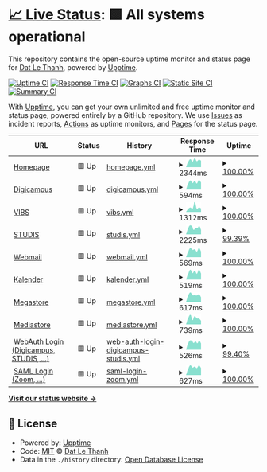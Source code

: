 # [📈 Live Status](https://up.unia.xyz): <!--live status--> **🟩 All systems operational**

This repository contains the open-source uptime monitor and status page for [Dat Le Thanh](https://up.unia.xyz), powered by [Upptime](https://github.com/upptime/upptime).

[![Uptime CI](https://github.com/dat-leth/up.unia.xyz/workflows/Uptime%20CI/badge.svg)](https://github.com/dat-leth/up.unia.xyz/actions?query=workflow%3A%22Uptime+CI%22)
[![Response Time CI](https://github.com/dat-leth/up.unia.xyz/workflows/Response%20Time%20CI/badge.svg)](https://github.com/dat-leth/up.unia.xyz/actions?query=workflow%3A%22Response+Time+CI%22)
[![Graphs CI](https://github.com/dat-leth/up.unia.xyz/workflows/Graphs%20CI/badge.svg)](https://github.com/dat-leth/up.unia.xyz/actions?query=workflow%3A%22Graphs+CI%22)
[![Static Site CI](https://github.com/dat-leth/up.unia.xyz/workflows/Static%20Site%20CI/badge.svg)](https://github.com/dat-leth/up.unia.xyz/actions?query=workflow%3A%22Static+Site+CI%22)
[![Summary CI](https://github.com/dat-leth/up.unia.xyz/workflows/Summary%20CI/badge.svg)](https://github.com/dat-leth/up.unia.xyz/actions?query=workflow%3A%22Summary+CI%22)

With [Upptime](https://upptime.js.org), you can get your own unlimited and free uptime monitor and status page, powered entirely by a GitHub repository. We use [Issues](https://github.com/dat-leth/up.unia.xyz/issues) as incident reports, [Actions](https://github.com/dat-leth/up.unia.xyz/actions) as uptime monitors, and [Pages](https://up.unia.xyz) for the status page.

<!--start: status pages-->
<!-- This summary is generated by Upptime (https://github.com/upptime/upptime) -->
<!-- Do not edit this manually, your changes will be overwritten -->
<!-- prettier-ignore -->
| URL | Status | History | Response Time | Uptime |
| --- | ------ | ------- | ------------- | ------ |
| <img alt="" src="https://favicons.githubusercontent.com/www.uni-augsburg.de" height="13"> [Homepage](https://www.uni-augsburg.de) | 🟩 Up | [homepage.yml](https://github.com/dat-leth/up.unia.xyz/commits/HEAD/history/homepage.yml) | <details><summary><img alt="Response time graph" src="./graphs/homepage/response-time-week.png" height="20"> 2344ms</summary><br><a href="https://up.unia.xyz/history/homepage"><img alt="Response time 2657" src="https://img.shields.io/endpoint?url=https%3A%2F%2Fraw.githubusercontent.com%2Fdat-leth%2Fup.unia.xyz%2FHEAD%2Fapi%2Fhomepage%2Fresponse-time.json"></a><br><a href="https://up.unia.xyz/history/homepage"><img alt="24-hour response time 2246" src="https://img.shields.io/endpoint?url=https%3A%2F%2Fraw.githubusercontent.com%2Fdat-leth%2Fup.unia.xyz%2FHEAD%2Fapi%2Fhomepage%2Fresponse-time-day.json"></a><br><a href="https://up.unia.xyz/history/homepage"><img alt="7-day response time 2344" src="https://img.shields.io/endpoint?url=https%3A%2F%2Fraw.githubusercontent.com%2Fdat-leth%2Fup.unia.xyz%2FHEAD%2Fapi%2Fhomepage%2Fresponse-time-week.json"></a><br><a href="https://up.unia.xyz/history/homepage"><img alt="30-day response time 2315" src="https://img.shields.io/endpoint?url=https%3A%2F%2Fraw.githubusercontent.com%2Fdat-leth%2Fup.unia.xyz%2FHEAD%2Fapi%2Fhomepage%2Fresponse-time-month.json"></a><br><a href="https://up.unia.xyz/history/homepage"><img alt="1-year response time 2657" src="https://img.shields.io/endpoint?url=https%3A%2F%2Fraw.githubusercontent.com%2Fdat-leth%2Fup.unia.xyz%2FHEAD%2Fapi%2Fhomepage%2Fresponse-time-year.json"></a></details> | <details><summary><a href="https://up.unia.xyz/history/homepage">100.00%</a></summary><a href="https://up.unia.xyz/history/homepage"><img alt="All-time uptime 99.89%" src="https://img.shields.io/endpoint?url=https%3A%2F%2Fraw.githubusercontent.com%2Fdat-leth%2Fup.unia.xyz%2FHEAD%2Fapi%2Fhomepage%2Fuptime.json"></a><br><a href="https://up.unia.xyz/history/homepage"><img alt="24-hour uptime 100.00%" src="https://img.shields.io/endpoint?url=https%3A%2F%2Fraw.githubusercontent.com%2Fdat-leth%2Fup.unia.xyz%2FHEAD%2Fapi%2Fhomepage%2Fuptime-day.json"></a><br><a href="https://up.unia.xyz/history/homepage"><img alt="7-day uptime 100.00%" src="https://img.shields.io/endpoint?url=https%3A%2F%2Fraw.githubusercontent.com%2Fdat-leth%2Fup.unia.xyz%2FHEAD%2Fapi%2Fhomepage%2Fuptime-week.json"></a><br><a href="https://up.unia.xyz/history/homepage"><img alt="30-day uptime 100.00%" src="https://img.shields.io/endpoint?url=https%3A%2F%2Fraw.githubusercontent.com%2Fdat-leth%2Fup.unia.xyz%2FHEAD%2Fapi%2Fhomepage%2Fuptime-month.json"></a><br><a href="https://up.unia.xyz/history/homepage"><img alt="1-year uptime 99.89%" src="https://img.shields.io/endpoint?url=https%3A%2F%2Fraw.githubusercontent.com%2Fdat-leth%2Fup.unia.xyz%2FHEAD%2Fapi%2Fhomepage%2Fuptime-year.json"></a></details>
| <img alt="" src="https://favicons.githubusercontent.com/digicampus.uni-augsburg.de" height="13"> [Digicampus](https://digicampus.uni-augsburg.de) | 🟩 Up | [digicampus.yml](https://github.com/dat-leth/up.unia.xyz/commits/HEAD/history/digicampus.yml) | <details><summary><img alt="Response time graph" src="./graphs/digicampus/response-time-week.png" height="20"> 594ms</summary><br><a href="https://up.unia.xyz/history/digicampus"><img alt="Response time 687" src="https://img.shields.io/endpoint?url=https%3A%2F%2Fraw.githubusercontent.com%2Fdat-leth%2Fup.unia.xyz%2FHEAD%2Fapi%2Fdigicampus%2Fresponse-time.json"></a><br><a href="https://up.unia.xyz/history/digicampus"><img alt="24-hour response time 557" src="https://img.shields.io/endpoint?url=https%3A%2F%2Fraw.githubusercontent.com%2Fdat-leth%2Fup.unia.xyz%2FHEAD%2Fapi%2Fdigicampus%2Fresponse-time-day.json"></a><br><a href="https://up.unia.xyz/history/digicampus"><img alt="7-day response time 594" src="https://img.shields.io/endpoint?url=https%3A%2F%2Fraw.githubusercontent.com%2Fdat-leth%2Fup.unia.xyz%2FHEAD%2Fapi%2Fdigicampus%2Fresponse-time-week.json"></a><br><a href="https://up.unia.xyz/history/digicampus"><img alt="30-day response time 677" src="https://img.shields.io/endpoint?url=https%3A%2F%2Fraw.githubusercontent.com%2Fdat-leth%2Fup.unia.xyz%2FHEAD%2Fapi%2Fdigicampus%2Fresponse-time-month.json"></a><br><a href="https://up.unia.xyz/history/digicampus"><img alt="1-year response time 687" src="https://img.shields.io/endpoint?url=https%3A%2F%2Fraw.githubusercontent.com%2Fdat-leth%2Fup.unia.xyz%2FHEAD%2Fapi%2Fdigicampus%2Fresponse-time-year.json"></a></details> | <details><summary><a href="https://up.unia.xyz/history/digicampus">100.00%</a></summary><a href="https://up.unia.xyz/history/digicampus"><img alt="All-time uptime 100.00%" src="https://img.shields.io/endpoint?url=https%3A%2F%2Fraw.githubusercontent.com%2Fdat-leth%2Fup.unia.xyz%2FHEAD%2Fapi%2Fdigicampus%2Fuptime.json"></a><br><a href="https://up.unia.xyz/history/digicampus"><img alt="24-hour uptime 100.00%" src="https://img.shields.io/endpoint?url=https%3A%2F%2Fraw.githubusercontent.com%2Fdat-leth%2Fup.unia.xyz%2FHEAD%2Fapi%2Fdigicampus%2Fuptime-day.json"></a><br><a href="https://up.unia.xyz/history/digicampus"><img alt="7-day uptime 100.00%" src="https://img.shields.io/endpoint?url=https%3A%2F%2Fraw.githubusercontent.com%2Fdat-leth%2Fup.unia.xyz%2FHEAD%2Fapi%2Fdigicampus%2Fuptime-week.json"></a><br><a href="https://up.unia.xyz/history/digicampus"><img alt="30-day uptime 100.00%" src="https://img.shields.io/endpoint?url=https%3A%2F%2Fraw.githubusercontent.com%2Fdat-leth%2Fup.unia.xyz%2FHEAD%2Fapi%2Fdigicampus%2Fuptime-month.json"></a><br><a href="https://up.unia.xyz/history/digicampus"><img alt="1-year uptime 100.00%" src="https://img.shields.io/endpoint?url=https%3A%2F%2Fraw.githubusercontent.com%2Fdat-leth%2Fup.unia.xyz%2FHEAD%2Fapi%2Fdigicampus%2Fuptime-year.json"></a></details>
| <img alt="" src="https://favicons.githubusercontent.com/vibs.uni-augsburg.de" height="13"> [VIBS](https://vibs.uni-augsburg.de/qisserver/pages/cs/sys/portal/hisinoneStartPage.faces) | 🟩 Up | [vibs.yml](https://github.com/dat-leth/up.unia.xyz/commits/HEAD/history/vibs.yml) | <details><summary><img alt="Response time graph" src="./graphs/vibs/response-time-week.png" height="20"> 1312ms</summary><br><a href="https://up.unia.xyz/history/vibs"><img alt="Response time 1413" src="https://img.shields.io/endpoint?url=https%3A%2F%2Fraw.githubusercontent.com%2Fdat-leth%2Fup.unia.xyz%2FHEAD%2Fapi%2Fvibs%2Fresponse-time.json"></a><br><a href="https://up.unia.xyz/history/vibs"><img alt="24-hour response time 1039" src="https://img.shields.io/endpoint?url=https%3A%2F%2Fraw.githubusercontent.com%2Fdat-leth%2Fup.unia.xyz%2FHEAD%2Fapi%2Fvibs%2Fresponse-time-day.json"></a><br><a href="https://up.unia.xyz/history/vibs"><img alt="7-day response time 1312" src="https://img.shields.io/endpoint?url=https%3A%2F%2Fraw.githubusercontent.com%2Fdat-leth%2Fup.unia.xyz%2FHEAD%2Fapi%2Fvibs%2Fresponse-time-week.json"></a><br><a href="https://up.unia.xyz/history/vibs"><img alt="30-day response time 1382" src="https://img.shields.io/endpoint?url=https%3A%2F%2Fraw.githubusercontent.com%2Fdat-leth%2Fup.unia.xyz%2FHEAD%2Fapi%2Fvibs%2Fresponse-time-month.json"></a><br><a href="https://up.unia.xyz/history/vibs"><img alt="1-year response time 1413" src="https://img.shields.io/endpoint?url=https%3A%2F%2Fraw.githubusercontent.com%2Fdat-leth%2Fup.unia.xyz%2FHEAD%2Fapi%2Fvibs%2Fresponse-time-year.json"></a></details> | <details><summary><a href="https://up.unia.xyz/history/vibs">100.00%</a></summary><a href="https://up.unia.xyz/history/vibs"><img alt="All-time uptime 99.79%" src="https://img.shields.io/endpoint?url=https%3A%2F%2Fraw.githubusercontent.com%2Fdat-leth%2Fup.unia.xyz%2FHEAD%2Fapi%2Fvibs%2Fuptime.json"></a><br><a href="https://up.unia.xyz/history/vibs"><img alt="24-hour uptime 100.00%" src="https://img.shields.io/endpoint?url=https%3A%2F%2Fraw.githubusercontent.com%2Fdat-leth%2Fup.unia.xyz%2FHEAD%2Fapi%2Fvibs%2Fuptime-day.json"></a><br><a href="https://up.unia.xyz/history/vibs"><img alt="7-day uptime 100.00%" src="https://img.shields.io/endpoint?url=https%3A%2F%2Fraw.githubusercontent.com%2Fdat-leth%2Fup.unia.xyz%2FHEAD%2Fapi%2Fvibs%2Fuptime-week.json"></a><br><a href="https://up.unia.xyz/history/vibs"><img alt="30-day uptime 99.76%" src="https://img.shields.io/endpoint?url=https%3A%2F%2Fraw.githubusercontent.com%2Fdat-leth%2Fup.unia.xyz%2FHEAD%2Fapi%2Fvibs%2Fuptime-month.json"></a><br><a href="https://up.unia.xyz/history/vibs"><img alt="1-year uptime 99.79%" src="https://img.shields.io/endpoint?url=https%3A%2F%2Fraw.githubusercontent.com%2Fdat-leth%2Fup.unia.xyz%2FHEAD%2Fapi%2Fvibs%2Fuptime-year.json"></a></details>
| <img alt="" src="https://favicons.githubusercontent.com/studiswebstud.zv.uni-augsburg.de" height="13"> [STUDIS](https://studiswebstud.zv.uni-augsburg.de/FN2SSS/) | 🟩 Up | [studis.yml](https://github.com/dat-leth/up.unia.xyz/commits/HEAD/history/studis.yml) | <details><summary><img alt="Response time graph" src="./graphs/studis/response-time-week.png" height="20"> 2225ms</summary><br><a href="https://up.unia.xyz/history/studis"><img alt="Response time 2199" src="https://img.shields.io/endpoint?url=https%3A%2F%2Fraw.githubusercontent.com%2Fdat-leth%2Fup.unia.xyz%2FHEAD%2Fapi%2Fstudis%2Fresponse-time.json"></a><br><a href="https://up.unia.xyz/history/studis"><img alt="24-hour response time 1468" src="https://img.shields.io/endpoint?url=https%3A%2F%2Fraw.githubusercontent.com%2Fdat-leth%2Fup.unia.xyz%2FHEAD%2Fapi%2Fstudis%2Fresponse-time-day.json"></a><br><a href="https://up.unia.xyz/history/studis"><img alt="7-day response time 2225" src="https://img.shields.io/endpoint?url=https%3A%2F%2Fraw.githubusercontent.com%2Fdat-leth%2Fup.unia.xyz%2FHEAD%2Fapi%2Fstudis%2Fresponse-time-week.json"></a><br><a href="https://up.unia.xyz/history/studis"><img alt="30-day response time 2217" src="https://img.shields.io/endpoint?url=https%3A%2F%2Fraw.githubusercontent.com%2Fdat-leth%2Fup.unia.xyz%2FHEAD%2Fapi%2Fstudis%2Fresponse-time-month.json"></a><br><a href="https://up.unia.xyz/history/studis"><img alt="1-year response time 2199" src="https://img.shields.io/endpoint?url=https%3A%2F%2Fraw.githubusercontent.com%2Fdat-leth%2Fup.unia.xyz%2FHEAD%2Fapi%2Fstudis%2Fresponse-time-year.json"></a></details> | <details><summary><a href="https://up.unia.xyz/history/studis">99.39%</a></summary><a href="https://up.unia.xyz/history/studis"><img alt="All-time uptime 99.65%" src="https://img.shields.io/endpoint?url=https%3A%2F%2Fraw.githubusercontent.com%2Fdat-leth%2Fup.unia.xyz%2FHEAD%2Fapi%2Fstudis%2Fuptime.json"></a><br><a href="https://up.unia.xyz/history/studis"><img alt="24-hour uptime 100.00%" src="https://img.shields.io/endpoint?url=https%3A%2F%2Fraw.githubusercontent.com%2Fdat-leth%2Fup.unia.xyz%2FHEAD%2Fapi%2Fstudis%2Fuptime-day.json"></a><br><a href="https://up.unia.xyz/history/studis"><img alt="7-day uptime 99.39%" src="https://img.shields.io/endpoint?url=https%3A%2F%2Fraw.githubusercontent.com%2Fdat-leth%2Fup.unia.xyz%2FHEAD%2Fapi%2Fstudis%2Fuptime-week.json"></a><br><a href="https://up.unia.xyz/history/studis"><img alt="30-day uptime 99.86%" src="https://img.shields.io/endpoint?url=https%3A%2F%2Fraw.githubusercontent.com%2Fdat-leth%2Fup.unia.xyz%2FHEAD%2Fapi%2Fstudis%2Fuptime-month.json"></a><br><a href="https://up.unia.xyz/history/studis"><img alt="1-year uptime 99.65%" src="https://img.shields.io/endpoint?url=https%3A%2F%2Fraw.githubusercontent.com%2Fdat-leth%2Fup.unia.xyz%2FHEAD%2Fapi%2Fstudis%2Fuptime-year.json"></a></details>
| <img alt="" src="https://favicons.githubusercontent.com/webmail.uni-augsburg.de" height="13"> [Webmail](https://webmail.uni-augsburg.de/) | 🟩 Up | [webmail.yml](https://github.com/dat-leth/up.unia.xyz/commits/HEAD/history/webmail.yml) | <details><summary><img alt="Response time graph" src="./graphs/webmail/response-time-week.png" height="20"> 569ms</summary><br><a href="https://up.unia.xyz/history/webmail"><img alt="Response time 659" src="https://img.shields.io/endpoint?url=https%3A%2F%2Fraw.githubusercontent.com%2Fdat-leth%2Fup.unia.xyz%2FHEAD%2Fapi%2Fwebmail%2Fresponse-time.json"></a><br><a href="https://up.unia.xyz/history/webmail"><img alt="24-hour response time 445" src="https://img.shields.io/endpoint?url=https%3A%2F%2Fraw.githubusercontent.com%2Fdat-leth%2Fup.unia.xyz%2FHEAD%2Fapi%2Fwebmail%2Fresponse-time-day.json"></a><br><a href="https://up.unia.xyz/history/webmail"><img alt="7-day response time 569" src="https://img.shields.io/endpoint?url=https%3A%2F%2Fraw.githubusercontent.com%2Fdat-leth%2Fup.unia.xyz%2FHEAD%2Fapi%2Fwebmail%2Fresponse-time-week.json"></a><br><a href="https://up.unia.xyz/history/webmail"><img alt="30-day response time 628" src="https://img.shields.io/endpoint?url=https%3A%2F%2Fraw.githubusercontent.com%2Fdat-leth%2Fup.unia.xyz%2FHEAD%2Fapi%2Fwebmail%2Fresponse-time-month.json"></a><br><a href="https://up.unia.xyz/history/webmail"><img alt="1-year response time 659" src="https://img.shields.io/endpoint?url=https%3A%2F%2Fraw.githubusercontent.com%2Fdat-leth%2Fup.unia.xyz%2FHEAD%2Fapi%2Fwebmail%2Fresponse-time-year.json"></a></details> | <details><summary><a href="https://up.unia.xyz/history/webmail">100.00%</a></summary><a href="https://up.unia.xyz/history/webmail"><img alt="All-time uptime 100.00%" src="https://img.shields.io/endpoint?url=https%3A%2F%2Fraw.githubusercontent.com%2Fdat-leth%2Fup.unia.xyz%2FHEAD%2Fapi%2Fwebmail%2Fuptime.json"></a><br><a href="https://up.unia.xyz/history/webmail"><img alt="24-hour uptime 100.00%" src="https://img.shields.io/endpoint?url=https%3A%2F%2Fraw.githubusercontent.com%2Fdat-leth%2Fup.unia.xyz%2FHEAD%2Fapi%2Fwebmail%2Fuptime-day.json"></a><br><a href="https://up.unia.xyz/history/webmail"><img alt="7-day uptime 100.00%" src="https://img.shields.io/endpoint?url=https%3A%2F%2Fraw.githubusercontent.com%2Fdat-leth%2Fup.unia.xyz%2FHEAD%2Fapi%2Fwebmail%2Fuptime-week.json"></a><br><a href="https://up.unia.xyz/history/webmail"><img alt="30-day uptime 100.00%" src="https://img.shields.io/endpoint?url=https%3A%2F%2Fraw.githubusercontent.com%2Fdat-leth%2Fup.unia.xyz%2FHEAD%2Fapi%2Fwebmail%2Fuptime-month.json"></a><br><a href="https://up.unia.xyz/history/webmail"><img alt="1-year uptime 100.00%" src="https://img.shields.io/endpoint?url=https%3A%2F%2Fraw.githubusercontent.com%2Fdat-leth%2Fup.unia.xyz%2FHEAD%2Fapi%2Fwebmail%2Fuptime-year.json"></a></details>
| <img alt="" src="https://favicons.githubusercontent.com/mycal.rz.uni-augsburg.de" height="13"> [Kalender](https://mycal.rz.uni-augsburg.de/SOGo/) | 🟩 Up | [kalender.yml](https://github.com/dat-leth/up.unia.xyz/commits/HEAD/history/kalender.yml) | <details><summary><img alt="Response time graph" src="./graphs/kalender/response-time-week.png" height="20"> 519ms</summary><br><a href="https://up.unia.xyz/history/kalender"><img alt="Response time 576" src="https://img.shields.io/endpoint?url=https%3A%2F%2Fraw.githubusercontent.com%2Fdat-leth%2Fup.unia.xyz%2FHEAD%2Fapi%2Fkalender%2Fresponse-time.json"></a><br><a href="https://up.unia.xyz/history/kalender"><img alt="24-hour response time 413" src="https://img.shields.io/endpoint?url=https%3A%2F%2Fraw.githubusercontent.com%2Fdat-leth%2Fup.unia.xyz%2FHEAD%2Fapi%2Fkalender%2Fresponse-time-day.json"></a><br><a href="https://up.unia.xyz/history/kalender"><img alt="7-day response time 519" src="https://img.shields.io/endpoint?url=https%3A%2F%2Fraw.githubusercontent.com%2Fdat-leth%2Fup.unia.xyz%2FHEAD%2Fapi%2Fkalender%2Fresponse-time-week.json"></a><br><a href="https://up.unia.xyz/history/kalender"><img alt="30-day response time 561" src="https://img.shields.io/endpoint?url=https%3A%2F%2Fraw.githubusercontent.com%2Fdat-leth%2Fup.unia.xyz%2FHEAD%2Fapi%2Fkalender%2Fresponse-time-month.json"></a><br><a href="https://up.unia.xyz/history/kalender"><img alt="1-year response time 576" src="https://img.shields.io/endpoint?url=https%3A%2F%2Fraw.githubusercontent.com%2Fdat-leth%2Fup.unia.xyz%2FHEAD%2Fapi%2Fkalender%2Fresponse-time-year.json"></a></details> | <details><summary><a href="https://up.unia.xyz/history/kalender">100.00%</a></summary><a href="https://up.unia.xyz/history/kalender"><img alt="All-time uptime 100.00%" src="https://img.shields.io/endpoint?url=https%3A%2F%2Fraw.githubusercontent.com%2Fdat-leth%2Fup.unia.xyz%2FHEAD%2Fapi%2Fkalender%2Fuptime.json"></a><br><a href="https://up.unia.xyz/history/kalender"><img alt="24-hour uptime 100.00%" src="https://img.shields.io/endpoint?url=https%3A%2F%2Fraw.githubusercontent.com%2Fdat-leth%2Fup.unia.xyz%2FHEAD%2Fapi%2Fkalender%2Fuptime-day.json"></a><br><a href="https://up.unia.xyz/history/kalender"><img alt="7-day uptime 100.00%" src="https://img.shields.io/endpoint?url=https%3A%2F%2Fraw.githubusercontent.com%2Fdat-leth%2Fup.unia.xyz%2FHEAD%2Fapi%2Fkalender%2Fuptime-week.json"></a><br><a href="https://up.unia.xyz/history/kalender"><img alt="30-day uptime 100.00%" src="https://img.shields.io/endpoint?url=https%3A%2F%2Fraw.githubusercontent.com%2Fdat-leth%2Fup.unia.xyz%2FHEAD%2Fapi%2Fkalender%2Fuptime-month.json"></a><br><a href="https://up.unia.xyz/history/kalender"><img alt="1-year uptime 100.00%" src="https://img.shields.io/endpoint?url=https%3A%2F%2Fraw.githubusercontent.com%2Fdat-leth%2Fup.unia.xyz%2FHEAD%2Fapi%2Fkalender%2Fuptime-year.json"></a></details>
| <img alt="" src="https://favicons.githubusercontent.com/megastore.rz.uni-augsburg.de" height="13"> [Megastore](https://megastore.rz.uni-augsburg.de/fcgi/do) | 🟩 Up | [megastore.yml](https://github.com/dat-leth/up.unia.xyz/commits/HEAD/history/megastore.yml) | <details><summary><img alt="Response time graph" src="./graphs/megastore/response-time-week.png" height="20"> 617ms</summary><br><a href="https://up.unia.xyz/history/megastore"><img alt="Response time 684" src="https://img.shields.io/endpoint?url=https%3A%2F%2Fraw.githubusercontent.com%2Fdat-leth%2Fup.unia.xyz%2FHEAD%2Fapi%2Fmegastore%2Fresponse-time.json"></a><br><a href="https://up.unia.xyz/history/megastore"><img alt="24-hour response time 408" src="https://img.shields.io/endpoint?url=https%3A%2F%2Fraw.githubusercontent.com%2Fdat-leth%2Fup.unia.xyz%2FHEAD%2Fapi%2Fmegastore%2Fresponse-time-day.json"></a><br><a href="https://up.unia.xyz/history/megastore"><img alt="7-day response time 617" src="https://img.shields.io/endpoint?url=https%3A%2F%2Fraw.githubusercontent.com%2Fdat-leth%2Fup.unia.xyz%2FHEAD%2Fapi%2Fmegastore%2Fresponse-time-week.json"></a><br><a href="https://up.unia.xyz/history/megastore"><img alt="30-day response time 683" src="https://img.shields.io/endpoint?url=https%3A%2F%2Fraw.githubusercontent.com%2Fdat-leth%2Fup.unia.xyz%2FHEAD%2Fapi%2Fmegastore%2Fresponse-time-month.json"></a><br><a href="https://up.unia.xyz/history/megastore"><img alt="1-year response time 684" src="https://img.shields.io/endpoint?url=https%3A%2F%2Fraw.githubusercontent.com%2Fdat-leth%2Fup.unia.xyz%2FHEAD%2Fapi%2Fmegastore%2Fresponse-time-year.json"></a></details> | <details><summary><a href="https://up.unia.xyz/history/megastore">100.00%</a></summary><a href="https://up.unia.xyz/history/megastore"><img alt="All-time uptime 100.00%" src="https://img.shields.io/endpoint?url=https%3A%2F%2Fraw.githubusercontent.com%2Fdat-leth%2Fup.unia.xyz%2FHEAD%2Fapi%2Fmegastore%2Fuptime.json"></a><br><a href="https://up.unia.xyz/history/megastore"><img alt="24-hour uptime 100.00%" src="https://img.shields.io/endpoint?url=https%3A%2F%2Fraw.githubusercontent.com%2Fdat-leth%2Fup.unia.xyz%2FHEAD%2Fapi%2Fmegastore%2Fuptime-day.json"></a><br><a href="https://up.unia.xyz/history/megastore"><img alt="7-day uptime 100.00%" src="https://img.shields.io/endpoint?url=https%3A%2F%2Fraw.githubusercontent.com%2Fdat-leth%2Fup.unia.xyz%2FHEAD%2Fapi%2Fmegastore%2Fuptime-week.json"></a><br><a href="https://up.unia.xyz/history/megastore"><img alt="30-day uptime 100.00%" src="https://img.shields.io/endpoint?url=https%3A%2F%2Fraw.githubusercontent.com%2Fdat-leth%2Fup.unia.xyz%2FHEAD%2Fapi%2Fmegastore%2Fuptime-month.json"></a><br><a href="https://up.unia.xyz/history/megastore"><img alt="1-year uptime 100.00%" src="https://img.shields.io/endpoint?url=https%3A%2F%2Fraw.githubusercontent.com%2Fdat-leth%2Fup.unia.xyz%2FHEAD%2Fapi%2Fmegastore%2Fuptime-year.json"></a></details>
| <img alt="" src="https://favicons.githubusercontent.com/mediastore.rz.uni-augsburg.de" height="13"> [Mediastore](https://mediastore.rz.uni-augsburg.de/fcgi/do) | 🟩 Up | [mediastore.yml](https://github.com/dat-leth/up.unia.xyz/commits/HEAD/history/mediastore.yml) | <details><summary><img alt="Response time graph" src="./graphs/mediastore/response-time-week.png" height="20"> 739ms</summary><br><a href="https://up.unia.xyz/history/mediastore"><img alt="Response time 695" src="https://img.shields.io/endpoint?url=https%3A%2F%2Fraw.githubusercontent.com%2Fdat-leth%2Fup.unia.xyz%2FHEAD%2Fapi%2Fmediastore%2Fresponse-time.json"></a><br><a href="https://up.unia.xyz/history/mediastore"><img alt="24-hour response time 421" src="https://img.shields.io/endpoint?url=https%3A%2F%2Fraw.githubusercontent.com%2Fdat-leth%2Fup.unia.xyz%2FHEAD%2Fapi%2Fmediastore%2Fresponse-time-day.json"></a><br><a href="https://up.unia.xyz/history/mediastore"><img alt="7-day response time 739" src="https://img.shields.io/endpoint?url=https%3A%2F%2Fraw.githubusercontent.com%2Fdat-leth%2Fup.unia.xyz%2FHEAD%2Fapi%2Fmediastore%2Fresponse-time-week.json"></a><br><a href="https://up.unia.xyz/history/mediastore"><img alt="30-day response time 687" src="https://img.shields.io/endpoint?url=https%3A%2F%2Fraw.githubusercontent.com%2Fdat-leth%2Fup.unia.xyz%2FHEAD%2Fapi%2Fmediastore%2Fresponse-time-month.json"></a><br><a href="https://up.unia.xyz/history/mediastore"><img alt="1-year response time 695" src="https://img.shields.io/endpoint?url=https%3A%2F%2Fraw.githubusercontent.com%2Fdat-leth%2Fup.unia.xyz%2FHEAD%2Fapi%2Fmediastore%2Fresponse-time-year.json"></a></details> | <details><summary><a href="https://up.unia.xyz/history/mediastore">100.00%</a></summary><a href="https://up.unia.xyz/history/mediastore"><img alt="All-time uptime 100.00%" src="https://img.shields.io/endpoint?url=https%3A%2F%2Fraw.githubusercontent.com%2Fdat-leth%2Fup.unia.xyz%2FHEAD%2Fapi%2Fmediastore%2Fuptime.json"></a><br><a href="https://up.unia.xyz/history/mediastore"><img alt="24-hour uptime 100.00%" src="https://img.shields.io/endpoint?url=https%3A%2F%2Fraw.githubusercontent.com%2Fdat-leth%2Fup.unia.xyz%2FHEAD%2Fapi%2Fmediastore%2Fuptime-day.json"></a><br><a href="https://up.unia.xyz/history/mediastore"><img alt="7-day uptime 100.00%" src="https://img.shields.io/endpoint?url=https%3A%2F%2Fraw.githubusercontent.com%2Fdat-leth%2Fup.unia.xyz%2FHEAD%2Fapi%2Fmediastore%2Fuptime-week.json"></a><br><a href="https://up.unia.xyz/history/mediastore"><img alt="30-day uptime 100.00%" src="https://img.shields.io/endpoint?url=https%3A%2F%2Fraw.githubusercontent.com%2Fdat-leth%2Fup.unia.xyz%2FHEAD%2Fapi%2Fmediastore%2Fuptime-month.json"></a><br><a href="https://up.unia.xyz/history/mediastore"><img alt="1-year uptime 100.00%" src="https://img.shields.io/endpoint?url=https%3A%2F%2Fraw.githubusercontent.com%2Fdat-leth%2Fup.unia.xyz%2FHEAD%2Fapi%2Fmediastore%2Fuptime-year.json"></a></details>
| <img alt="" src="https://favicons.githubusercontent.com/websso.uni-augsburg.de" height="13"> [WebAuth Login (Digicampus, STUDIS, ...)](https://websso.uni-augsburg.de/login) | 🟩 Up | [web-auth-login-digicampus-studis.yml](https://github.com/dat-leth/up.unia.xyz/commits/HEAD/history/web-auth-login-digicampus-studis.yml) | <details><summary><img alt="Response time graph" src="./graphs/web-auth-login-digicampus-studis/response-time-week.png" height="20"> 526ms</summary><br><a href="https://up.unia.xyz/history/web-auth-login-digicampus-studis"><img alt="Response time 638" src="https://img.shields.io/endpoint?url=https%3A%2F%2Fraw.githubusercontent.com%2Fdat-leth%2Fup.unia.xyz%2FHEAD%2Fapi%2Fweb-auth-login-digicampus-studis%2Fresponse-time.json"></a><br><a href="https://up.unia.xyz/history/web-auth-login-digicampus-studis"><img alt="24-hour response time 429" src="https://img.shields.io/endpoint?url=https%3A%2F%2Fraw.githubusercontent.com%2Fdat-leth%2Fup.unia.xyz%2FHEAD%2Fapi%2Fweb-auth-login-digicampus-studis%2Fresponse-time-day.json"></a><br><a href="https://up.unia.xyz/history/web-auth-login-digicampus-studis"><img alt="7-day response time 526" src="https://img.shields.io/endpoint?url=https%3A%2F%2Fraw.githubusercontent.com%2Fdat-leth%2Fup.unia.xyz%2FHEAD%2Fapi%2Fweb-auth-login-digicampus-studis%2Fresponse-time-week.json"></a><br><a href="https://up.unia.xyz/history/web-auth-login-digicampus-studis"><img alt="30-day response time 618" src="https://img.shields.io/endpoint?url=https%3A%2F%2Fraw.githubusercontent.com%2Fdat-leth%2Fup.unia.xyz%2FHEAD%2Fapi%2Fweb-auth-login-digicampus-studis%2Fresponse-time-month.json"></a><br><a href="https://up.unia.xyz/history/web-auth-login-digicampus-studis"><img alt="1-year response time 638" src="https://img.shields.io/endpoint?url=https%3A%2F%2Fraw.githubusercontent.com%2Fdat-leth%2Fup.unia.xyz%2FHEAD%2Fapi%2Fweb-auth-login-digicampus-studis%2Fresponse-time-year.json"></a></details> | <details><summary><a href="https://up.unia.xyz/history/web-auth-login-digicampus-studis">99.40%</a></summary><a href="https://up.unia.xyz/history/web-auth-login-digicampus-studis"><img alt="All-time uptime 99.93%" src="https://img.shields.io/endpoint?url=https%3A%2F%2Fraw.githubusercontent.com%2Fdat-leth%2Fup.unia.xyz%2FHEAD%2Fapi%2Fweb-auth-login-digicampus-studis%2Fuptime.json"></a><br><a href="https://up.unia.xyz/history/web-auth-login-digicampus-studis"><img alt="24-hour uptime 100.00%" src="https://img.shields.io/endpoint?url=https%3A%2F%2Fraw.githubusercontent.com%2Fdat-leth%2Fup.unia.xyz%2FHEAD%2Fapi%2Fweb-auth-login-digicampus-studis%2Fuptime-day.json"></a><br><a href="https://up.unia.xyz/history/web-auth-login-digicampus-studis"><img alt="7-day uptime 99.40%" src="https://img.shields.io/endpoint?url=https%3A%2F%2Fraw.githubusercontent.com%2Fdat-leth%2Fup.unia.xyz%2FHEAD%2Fapi%2Fweb-auth-login-digicampus-studis%2Fuptime-week.json"></a><br><a href="https://up.unia.xyz/history/web-auth-login-digicampus-studis"><img alt="30-day uptime 99.86%" src="https://img.shields.io/endpoint?url=https%3A%2F%2Fraw.githubusercontent.com%2Fdat-leth%2Fup.unia.xyz%2FHEAD%2Fapi%2Fweb-auth-login-digicampus-studis%2Fuptime-month.json"></a><br><a href="https://up.unia.xyz/history/web-auth-login-digicampus-studis"><img alt="1-year uptime 99.93%" src="https://img.shields.io/endpoint?url=https%3A%2F%2Fraw.githubusercontent.com%2Fdat-leth%2Fup.unia.xyz%2FHEAD%2Fapi%2Fweb-auth-login-digicampus-studis%2Fuptime-year.json"></a></details>
| <img alt="" src="https://favicons.githubusercontent.com/idp-local.rz.uni-augsburg.de" height="13"> [SAML Login (Zoom, ...)](https://idp-local.rz.uni-augsburg.de/simplesaml/module.php/core/loginuserpass.php) | 🟩 Up | [saml-login-zoom.yml](https://github.com/dat-leth/up.unia.xyz/commits/HEAD/history/saml-login-zoom.yml) | <details><summary><img alt="Response time graph" src="./graphs/saml-login-zoom/response-time-week.png" height="20"> 627ms</summary><br><a href="https://up.unia.xyz/history/saml-login-zoom"><img alt="Response time 653" src="https://img.shields.io/endpoint?url=https%3A%2F%2Fraw.githubusercontent.com%2Fdat-leth%2Fup.unia.xyz%2FHEAD%2Fapi%2Fsaml-login-zoom%2Fresponse-time.json"></a><br><a href="https://up.unia.xyz/history/saml-login-zoom"><img alt="24-hour response time 558" src="https://img.shields.io/endpoint?url=https%3A%2F%2Fraw.githubusercontent.com%2Fdat-leth%2Fup.unia.xyz%2FHEAD%2Fapi%2Fsaml-login-zoom%2Fresponse-time-day.json"></a><br><a href="https://up.unia.xyz/history/saml-login-zoom"><img alt="7-day response time 627" src="https://img.shields.io/endpoint?url=https%3A%2F%2Fraw.githubusercontent.com%2Fdat-leth%2Fup.unia.xyz%2FHEAD%2Fapi%2Fsaml-login-zoom%2Fresponse-time-week.json"></a><br><a href="https://up.unia.xyz/history/saml-login-zoom"><img alt="30-day response time 667" src="https://img.shields.io/endpoint?url=https%3A%2F%2Fraw.githubusercontent.com%2Fdat-leth%2Fup.unia.xyz%2FHEAD%2Fapi%2Fsaml-login-zoom%2Fresponse-time-month.json"></a><br><a href="https://up.unia.xyz/history/saml-login-zoom"><img alt="1-year response time 653" src="https://img.shields.io/endpoint?url=https%3A%2F%2Fraw.githubusercontent.com%2Fdat-leth%2Fup.unia.xyz%2FHEAD%2Fapi%2Fsaml-login-zoom%2Fresponse-time-year.json"></a></details> | <details><summary><a href="https://up.unia.xyz/history/saml-login-zoom">100.00%</a></summary><a href="https://up.unia.xyz/history/saml-login-zoom"><img alt="All-time uptime 100.00%" src="https://img.shields.io/endpoint?url=https%3A%2F%2Fraw.githubusercontent.com%2Fdat-leth%2Fup.unia.xyz%2FHEAD%2Fapi%2Fsaml-login-zoom%2Fuptime.json"></a><br><a href="https://up.unia.xyz/history/saml-login-zoom"><img alt="24-hour uptime 100.00%" src="https://img.shields.io/endpoint?url=https%3A%2F%2Fraw.githubusercontent.com%2Fdat-leth%2Fup.unia.xyz%2FHEAD%2Fapi%2Fsaml-login-zoom%2Fuptime-day.json"></a><br><a href="https://up.unia.xyz/history/saml-login-zoom"><img alt="7-day uptime 100.00%" src="https://img.shields.io/endpoint?url=https%3A%2F%2Fraw.githubusercontent.com%2Fdat-leth%2Fup.unia.xyz%2FHEAD%2Fapi%2Fsaml-login-zoom%2Fuptime-week.json"></a><br><a href="https://up.unia.xyz/history/saml-login-zoom"><img alt="30-day uptime 100.00%" src="https://img.shields.io/endpoint?url=https%3A%2F%2Fraw.githubusercontent.com%2Fdat-leth%2Fup.unia.xyz%2FHEAD%2Fapi%2Fsaml-login-zoom%2Fuptime-month.json"></a><br><a href="https://up.unia.xyz/history/saml-login-zoom"><img alt="1-year uptime 100.00%" src="https://img.shields.io/endpoint?url=https%3A%2F%2Fraw.githubusercontent.com%2Fdat-leth%2Fup.unia.xyz%2FHEAD%2Fapi%2Fsaml-login-zoom%2Fuptime-year.json"></a></details>

<!--end: status pages-->

[**Visit our status website →**](https://up.unia.xyz)

## 📄 License

- Powered by: [Upptime](https://github.com/upptime/upptime)
- Code: [MIT](./LICENSE) © [Dat Le Thanh](https://up.unia.xyz)
- Data in the `./history` directory: [Open Database License](https://opendatacommons.org/licenses/odbl/1-0/)
